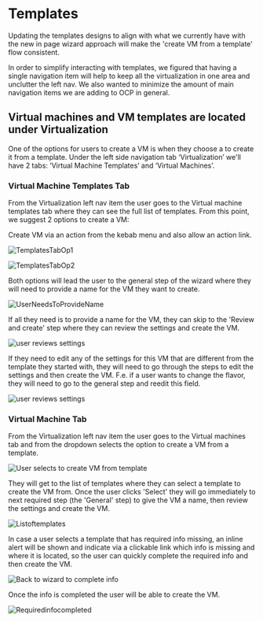 # Templates

Updating the templates designs to align with what we currently have with the new in page wizard approach will make the 'create VM from a template' flow consistent.

In order to simplify interacting with templates, we figured that having a single navigation item will help to keep all the virtualization in one area and unclutter the left nav. We also wanted to minimize the amount of main navigation items we are adding to OCP in general.

## Virtual machines and VM templates are located under Virtualization

One of the options for users to create a VM is when they choose a to create it from a template.
Under the left side navigation tab ‘Virtualization’ we'll have 2 tabs: ‘Virtual Machine Templates’ and ‘Virtual Machines’.

### Virtual Machine Templates Tab

From the Virtualization left nav item the user goes to the Virtual machine templates tab where they can see the full list of templates.
From this point, we suggest 2 options to create a VM:

Create VM via an action from the kebab menu and also allow an action link.

![TemplatesTabOp1](img/TemplatesTabsOp1.png)

![TemplatesTabOp2](img/TemplatesTabsOp2.png)

Both options will lead the user to the general step of the wizard where they will need to provide a name for the VM they want to create.

![UserNeedsToProvideName](img/provide-name.png)

If all they need is to provide a name for the VM, they can skip to the 'Review and create' step where they can review the settings and create the VM.

![user reviews settings](img/CompletesReqiredInfoTemplate.png)

If they need to edit any of the settings for this VM that are different from the template they started with, they will need to go through the steps to edit the settings and then create the VM. F.e. if a user wants to change the flavor, they will need to go to the general step and reedit this field.

![user reviews settings](img/edit-t-before-creating-vm.png)

### Virtual Machine Tab

From the Virtualization left nav item the user goes to the Virtual machines tab and from the dropdown selects the option to create a VM from a template.

![User selects to create VM from template](img/Dropdown_CreateTemplate.png)

They will get to the list of templates where they can select a template to create the VM from. Once the user clicks 'Select' they will go immediately to next required step (the 'General' step) to give the VM a name, then review the settings and create the VM.

![Listoftemplates](img/select-t-from-wizard-list.png)

In case a user selects a template that has required info missing, an inline alert will be shown and indicate via a clickable link which info is missing and where it is located, so the user can quickly complete the required info and then create the VM.

![Back to wizard to complete info](img/Step-1-basic-template-3.png)

Once the info is completed the user will be able to create the VM.

![Requiredinfocompleted](img/CompletesReqiredInfoTemplate.png)
